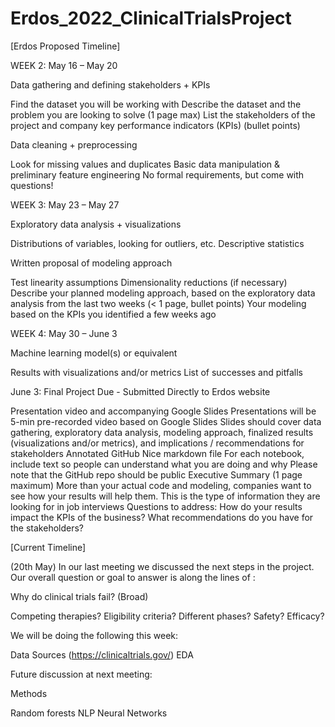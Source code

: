 # Erdos_2022_ClinicalTrialsProject

[Erdos Proposed Timeline]

WEEK 2: May 16 – May 20

Data gathering and defining stakeholders + KPIs

Find the dataset you will be working with
Describe the dataset and the problem you are looking to solve (1 page max)
List the stakeholders of the project and company key performance indicators (KPIs) (bullet points)

Data cleaning + preprocessing

Look for missing values and duplicates
Basic data manipulation & preliminary feature engineering
No formal requirements, but come with questions! 

WEEK 3: May 23 – May 27

Exploratory data analysis + visualizations

Distributions of variables, looking for outliers, etc.
Descriptive statistics

Written proposal of modeling approach

Test linearity assumptions
Dimensionality reductions (if necessary)
Describe your planned modeling approach, based on the exploratory data analysis from the last two weeks (< 1 page, bullet points)
Your modeling based on the KPIs you identified a few weeks ago

WEEK 4: May 30 – June 3

Machine learning model(s) or equivalent

Results with visualizations and/or metrics
List of successes and pitfalls

June 3: Final Project Due - Submitted Directly to Erdos website 

Presentation video and accompanying Google Slides 
Presentations will be 5-min pre-recorded video based on Google Slides
Slides should cover data gathering, exploratory data analysis, modeling approach, finalized results (visualizations and/or metrics), and implications / recommendations for stakeholders
Annotated GitHub
Nice markdown file
For each notebook, include text so people can understand what you are doing and why 
Please note that the GitHub repo should be public
Executive Summary (1 page maximum)
More than your actual code and modeling, companies want to see how your results will help them. This is the type of information they are looking for in job interviews
Questions to address: How do your results impact the KPIs of the business? What recommendations do you have for the stakeholders? 


[Current Timeline]

(20th May)
In our last meeting we discussed the next steps in the project.  Our overall question or goal to answer is along the lines of :

Why do clinical trials fail? (Broad)

Competing therapies?
Eligibility criteria?
Different phases?
Safety?
Efficacy?

We will be doing the following this week:

Data Sources (https://clinicaltrials.gov/)
EDA 

Future discussion at next meeting:

Methods

Random forests
NLP
Neural Networks

